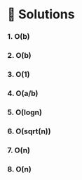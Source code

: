 # 📝 Solutions

### 1. **O(b)**
### 2. **O(b)**
### 3. **O(1)**
### 4. **O(a/b)**
### 5. **O(logn)**
### 6. **O(sqrt(n))**
### 7. **O(n)**
### 8. **O(n)** 